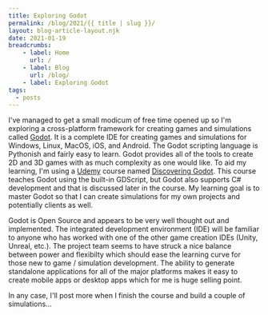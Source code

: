 ```yaml
---
title: Exploring Godot
permalink: /blog/2021/{{ title | slug }}/
layout: blog-article-layout.njk
date: 2021-01-19
breadcrumbs:
    - label: Home
      url: /
    - label: Blog
      url: /blog/
    - label: Exploring Godot
tags:
  - posts
---
```


<!-- Excerpt Start -->
I've managed to get a small modicum of free time opened up so I'm exploring a cross-platform framework for creating games and simulations called [Godot](https://godotengine.org/). It is a complete IDE for creating games and simulations for Windows, Linux, MacOS, iOS, and Android. The Godot scripting language is Pythonish and fairly easy to learn. Godot provides all of the tools to create 2D and 3D games with as much complexity as one would like. To aid my learning, I'm using a [Udemy](https://udemy.com) course named [Discovering Godot](https://www.udemy.com/course/godot/). This course teaches Godot using the built-in GDScript, but Godot also supports C# development and that is discussed later in the course. My learning goal is to master Godot so that I can create simulations for my own projects and potentially clients as well.
<!-- Excerpt End -->

Godot is Open Source and appears to be very well thought out and implemented. The integrated development environment (IDE) will be familiar to anyone who has worked with one of the other game creation IDEs (Unity, Unreal, etc.). The project team seems to have struck a nice balance between power and flexibilty which should ease the learning curve for those new to game / simulation development. The ability to generate standalone applications for all of the major platforms makes it easy to create mobile apps or desktop apps which for me is huge selling point.

In any case, I'll post more when I finish the course and build a couple of simulations...